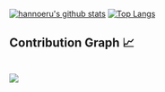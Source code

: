[![hannoeru's github stats](https://github-readme-stats.vercel.app/api?username=SARDONYX-sard&show_icons=true&hide=issues&bg_color=0D1117&text_color=c9d1d9&icon_color=008080&title_color=00F0FFEF&hide_border=true&count_private=true)](https://github.com/anuraghazra/github-readme-stats)
[![Top Langs](https://github-readme-stats.vercel.app/api/top-langs/?username=SARDONYX-sard&layout=compact&langs_count=7&hide=html&bg_color=0D1117&text_color=c9d1d9&icon_color=ff3860&title_color=00F0FFEF&hide_border=true)](https://github.com/anuraghazra/github-readme-stats)

## Contribution Graph 📈
<br>
<div>
    <img src="https://activity-graph.herokuapp.com/graph?username=SARDONYX-sard&theme=xcode&area=true" />
</div>
<br/>
